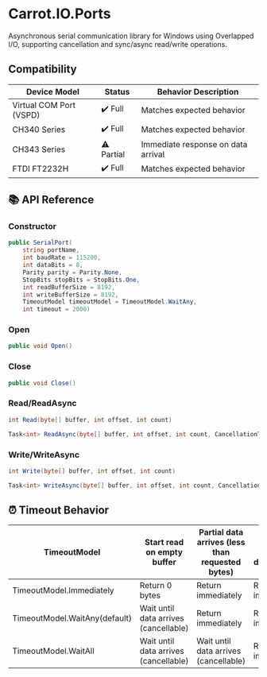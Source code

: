 # Carrot.IO.Ports 

Asynchronous serial communication library for Windows using Overlapped I/O, supporting cancellation and sync/async read/write operations. 

## Compatibility 

| Device Model          | Status       | Behavior Description                          |
|-----------------------|--------------|-----------------------------------------------|
| Virtual COM Port (VSPD) | ✔️ Full      | Matches expected behavior                   |
| CH340 Series          | ✔️ Full      | Matches expected behavior                     |
| CH343 Series          | ⚠️ Partial   | Immediate response on data arrival           |
| FTDI FT2232H           | ✔️ Full      | Matches expected behavior                    |

## 📚 API Reference

### Constructor
```csharp
public SerialPort(
    string portName,
    int baudRate = 115200,
    int dataBits = 8,
    Parity parity = Parity.None,
    StopBits stopBits = StopBits.One,
    int readBufferSize = 8192,
    int writeBufferSize = 8192,
    TimeoutModel timeoutModel = TimeoutModel.WaitAny,
    int timeout = 2000)
``` 

### Open 
```csharp
public void Open()
``` 

### Close 
```csharp
public void Close()
``` 

### Read/ReadAsync 
```csharp
int Read(byte[] buffer, int offset, int count)

Task<int> ReadAsync(byte[] buffer, int offset, int count, CancellationToken cancellationToken = default)
``` 
### Write/WriteAsync 
```csharp
int Write(byte[] buffer, int offset, int count)

Task<int> WriteAsync(byte[] buffer, int offset, int count, CancellationToken cancellationToken)
``` 

## ⏰ Timeout Behavior 


| TimeoutModel | Start read on empty buffer | Partial data arrives (less than requested bytes) | All data arrives during read |
|-|-|-|-|
| TimeoutModel.Immediately          | Return 0 bytes                         |Return immediately                     | Return immediately    |
| TimeoutModel.WaitAny(default)     | Wait until data arrives (cancellable)  | Return immediately                    | Return immediately    |
| TimeoutModel.WaitAll              | Wait until data arrives (cancellable)  | Wait until data arrives (cancellable) | Return immediately    |
